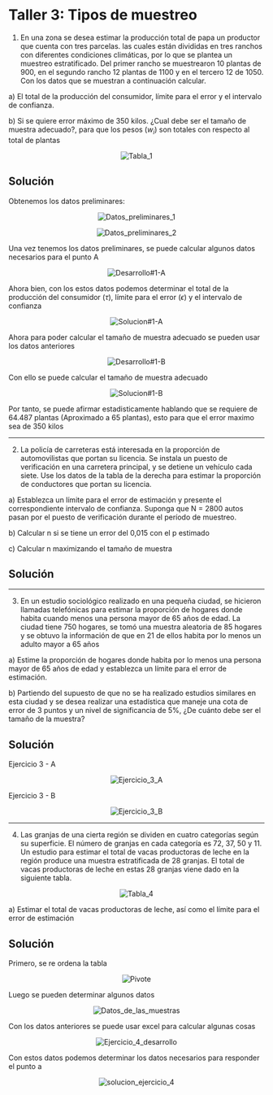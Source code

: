 # Taller 3: Tipos de muestreo

1. En una zona se desea estimar la producción total de papa un productor que cuenta con tres parcelas. las cuales están divididas en tres ranchos con diferentes condiciones climáticas, por lo que se plantea un muestreo estratificado. Del primer rancho se muestrearon 10 plantas de 900, en el segundo rancho 12 plantas de 1100 y en el tercero 12 de 1050. Con los datos que se muestran a continuación calcular.

a) El total de la producción del consumidor, límite para el error y el intervalo de confianza.

b) Si se quiere error máximo de 350 kilos. ¿Cual debe ser el tamaño de muestra adecuado?, para que los pesos ($w_i$) son totales con respecto al total de plantas

<div align="center">

![Tabla_1](.assets/tabla_ejecicio_1.jpg "Tabla #1")

</div>

## Solución

Obtenemos los datos preliminares:

<div align="center">

![Datos_preliminares_1](.assets/datos_1_1.jpg "Datos #1")

![Datos_preliminares_2](.assets/datos_1_2.jpg "Datos #2")

</div>

Una vez tenemos los datos preliminares, se puede calcular algunos datos necesarios para el punto A

<div align="center">

![Desarrollo#1-A](.assets/punto_1_A.jpg "Desarrollo #1-A")

</div>

Ahora bien, con los estos datos podemos determinar el total de la producción del consumidor ($\tau$), límite para el error ($\epsilon$) y el intervalo de confianza

<div align="center">

![Solucion#1-A](.assets/solucion_1_A.jpg "Solución #1-A")

</div>

Ahora para poder calcular el tamaño de muestra adecuado se pueden usar los datos anteriores

<div align="center">

![Desarrollo#1-B](.assets/punto_1_B.jpg "Desarrollo #1-B")

</div>

Con ello se puede calcular el tamaño de muestra adecuado

<div align="center">

![Solucion#1-B](.assets/solucion_1_B.jpg "Solución #1-B")

</div>

Por tanto, se puede afirmar estadisticamente hablando que se requiere de 64.487 plantas (Aproximado a 65 plantas), esto para que el error maximo sea de 350 kilos

---

2. La policía de carreteras está interesada en la proporción de automovilistas que portan su licencia. Se instala un puesto de verificación en una carretera principal, y se detiene un vehículo cada siete. Use los datos de la tabla de la derecha para estimar la proporción de conductores que portan su licencia.

a) Establezca un límite para el error de estimación y presente el correspondiente intervalo de confianza. Suponga que N = 2800 autos pasan por el puesto de verificación durante el período de muestreo.

b) Calcular n si se tiene un error del 0,015 con el p estimado

c) Calcular n maximizando el tamaño de muestra

## Solución

---

3. En un estudio sociológico realizado en una pequeña ciudad, se hicieron llamadas telefónicas para estimar la proporción de hogares donde habita cuando menos una persona mayor de 65 años de edad. La ciudad tiene 750 hogares, se tomó una muestra aleatoria de 85 hogares y se obtuvo la información de que en 21 de ellos habita por lo menos un adulto mayor a 65 años

a) Estime la proporción de hogares donde habita por lo menos una persona mayor de 65 años de edad y establezca un límite para el error de estimación.

b) Partiendo del supuesto de que no se ha realizado estudios similares en esta ciudad y se desea realizar una estadística que maneje una cota de error de 3 puntos y un nivel de significancia de 5%, ¿De cuánto debe ser el tamaño de la muestra?

## Solución

Ejercicio 3 - A

<div align="center">

![Ejercicio_3_A](.assets/ejecicio_3_A.jpg "Ejercicio 3 A")

</div>

Ejercicio 3 - B

<div align="center">

![Ejercicio_3_B](.assets/ejecicio_3_B.jpg "Ejercicio 3 B")

</div>

---

4. Las granjas de una cierta región se dividen en cuatro categorías según su superficie. El número de granjas en cada categoría es 72, 37, 50 y 11. Un estudio para estimar el total de vacas productoras de leche en la región produce una muestra estratificada de 28 granjas. El total de vacas productoras de leche en estas 28 granjas viene dado en la siguiente tabla.

<div align="center">

![Tabla_4](.assets/tabla_ejecicio_4.jpg "Tabla #4")

</div>

a) Estimar el total de vacas productoras de leche, así como el límite para el error de estimación

## Solución

Primero, se re ordena la tabla

<div align="center">

![Pivote](.assets/tabla_4_pivote.jpg "Tabla #4 en pivote")

</div>

Luego se pueden determinar algunos datos

<div align="center">

![Datos_de_las_muestras](.assets/ejecicio_4_muestras.jpg "Datos de las muestras")

</div>

Con los datos anteriores se puede usar excel para calcular algunas cosas

<div align="center">

![Ejercicio_4_desarrollo](.assets/ejecicio_4_desarrollo.jpg "Desarrollo del ejercicio 4")

</div>

Con estos datos podemos determinar los datos necesarios para responder el punto a 

<div align="center">

![solucion_ejercicio_4](.assets/ejecicio_4_solucion.jpg "Solución del ejercicio 4")

</div>